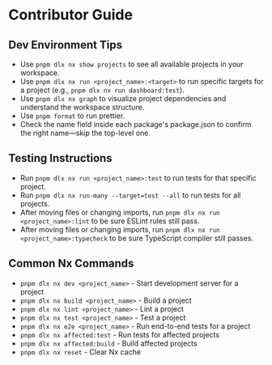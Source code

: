 # Contributor Guide

## Dev Environment Tips

- Use `pnpm dlx nx show projects` to see all available projects in your workspace.
- Use `pnpm dlx nx run <project_name>:<target>` to run specific targets for a project (e.g., `pnpm dlx nx run dashboard:test`).
- Use `pnpm dlx nx graph` to visualize project dependencies and understand the workspace structure.
- Use `pnpm format` to run prettier.
- Check the name field inside each package's package.json to confirm the right name—skip the top-level one.

## Testing Instructions

- Run `pnpm dlx nx run <project_name>:test` to run tests for that specific project.
- Run `pnpm dlx nx run-many --target=test --all` to run tests for all projects.
- After moving files or changing imports, run `pnpm dlx nx run <project_name>:lint` to be sure ESLint rules still pass.
- After moving files or changing imports, run `pnpm dlx nx run <project_name>:typecheck` to be sure TypeScript compiler still passes.

## Common Nx Commands

- `pnpm dlx nx dev <project_name>` - Start development server for a project
- `pnpm dlx nx build <project_name>` - Build a project
- `pnpm dlx nx lint <project_name>` - Lint a project
- `pnpm dlx nx test <project_name>` - Test a project
- `pnpm dlx nx e2e <project_name>` - Run end-to-end tests for a project
- `pnpm dlx nx affected:test` - Run tests for affected projects
- `pnpm dlx nx affected:build` - Build affected projects
- `pnpm dlx nx reset` - Clear Nx cache
